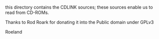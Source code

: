 
this directory contains the CDLINK sources; these sources 
enable us to read from CD-ROMs.

Thanks to Rod Roark for donating it into the Public domain 
under GPLv3

Roeland

